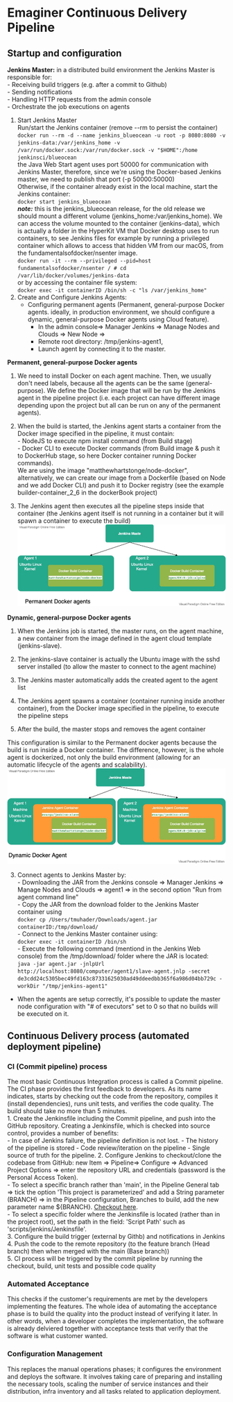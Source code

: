# Emaginer Continuous Delivery Pipeline

## Startup and configuration  
**Jenkins Master:** in a distributed build environment the Jenkins Master is responsible for:  
    - Receiving build triggers (e.g. after a commit to Github)  
    - Sending notifications   
    - Handling HTTP requests from the admin console  
    - Orchestrate the job executions on agents  
1. Start Jenkins Master  
Run/start the Jenkins container (remove --rm to persist the container)  
 `docker run --rm -d --name jenkins_blueocean -u root -p 8080:8080 -v jenkins-data:/var/jenkins_home -v /var/run/docker.sock:/var/run/docker.sock -v "$HOME":/home jenkinsci/blueocean
 `  
 the Java Web Start agent uses port 50000 for communication with Jenkins Master, therefore, since we're using the Docker-based Jenkins master,
 we need to publish that port (-p 50000:50000)  
 Otherwise, if the container already exist in the local machine, start the Jenkins container:  
 `
 docker start jenkins_blueocean
 `  
 **_note:_** this is the jenkins_blueocean release, for the old release we should mount a different volume (jenkins_home:/var/jenkins_home). 
We can access the volume mounted to the container (jenkins-data), which is actually a folder in the HyperKit VM that Docker desktop uses to run containers, to see  Jenkins files for example
 by running a privileged container which allows to access that hidden VM from our macOS, from the fundamentalsofdocker/nsenter image.  
``
docker run -it --rm --privileged --pid=host fundamentalsofdocker/nsenter
/ # cd /var/lib/docker/volumes/jenkins-data
``  
or by accessing the container file system:   
``
docker exec -it containerID /bin/sh -c "ls /var/jenkins_home"    
``  
2. Create and Configure Jenkins Agents:  
	- Configuring permanent agents (Permanent, general-purpose Docker agents. ideally, in production environment, we should
 configure a dynamic, general-purpose Docker agents using Cloud feature). 
        - In the admin console=> Manager Jenkins => Manage Nodes and Clouds => New Node => 
        - Remote root directory: /tmp/jenkins-agent1, 
        - Launch agent by connecting it to the master.  
        
 **Permanent, general-purpose Docker agents**  
 
   1. We need to install Docker on each agent machine. Then, we usually don't need labels, because all the agents can be the same (general-purpose).
 We define the Docker image that will be run by the Jenkins agent in the pipeline project (i.e. each project can have
 different image depending upon the project but all can be run on any of the permanent agents). 

   2. When the build is started, the Jenkins agent starts a container from the Docker image specified in the pipeline, it must contain:  
    - NodeJS to execute npm install command (from Build stage)   
    - Docker CLI to execute Docker commands (from Build image & push it to DockerHub stage, so here Docker container running Docker commands).   
    We are using the image "matthewhartstonge/node-docker", alternatively, we can create
 our image from a Dockerfile (based on Node and we add Docker CLI) and push it to Docker registry (see the example builder-container_2_6 in the dockerBook project)  
 
   3. The Jenkins agent then executes all the pipeline steps inside that container (the Jenkins agent itself is not running in a container
  but it will spawn a container to execute the build)    
  ![Permanent, general-purpose Docker agents](permanent-docker-agent.vpd.jpg) 
   
**Dynamic, general-purpose Docker agents**  
   1. When the Jenkins job is started, the master runs, on the agent machine, a new container from the image defined in the agent cloud template (jenkins-slave). 
   
   2. The jenkins-slave container is actually the Ubuntu image with the sshd server installed (to allow the master to connect to the agent machine) 
   
   3. The Jenkins master automatically adds the created agent to the agent list 
   
   4. The Jenkins agent spawns a container (container running inside another container), from the Docker image specified in the pipeline, to execute the pipeline steps  
   
   5. After the build, the master stops and removes the agent container  
   
 This configuration is similar to the Permanent docker agents because the build is run inside a Docker container. 
 The difference, however, is the whole agent is dockerized, not only the build environment (allowing for an automatic 
 lifecycle of the agents and scalability).  
 ![Dynamic, general-purpose Docker agents](dynamic-docker-agent.vpd.jpg) 
  
 3. Connect agents to Jenkins Master by:  
		- Downloading the JAR from the Jenkins console => Manager Jenkins => Manage Nodes and Clouds => agent1 => in the second option "Run from agent command line"  
		- Copy the JAR from the download folder to the Jenkins Master container using   
			`
			docker cp /Users/tmuhader/Downloads/agent.jar containerID:/tmp/download/
			`  
		- Connect to the Jenkins Master container using:  
			`
			docker exec -it containerID /bin/sh
			`  
		- Execute the following command (mentiond in the Jenkins Web console) from the /tmp/download/ folder where the JAR is located:  
			`
			java -jar agent.jar -jnlpUrl http://localhost:8080/computer/agent1/slave-agent.jnlp -secret de3cdd24c5305bec49fd163c87331625030ad49ddeedbb365f6a986d04bb729c -workDir "/tmp/jenkins-agent1"
			`  
   - When the agents are setup correctly, it's possible to update the master node configuration with "# of executors" set to 0
so that no builds will be executed on it.
## Continuous Delivery process (automated deployment pipeline)
### CI (Commit pipeline) process  
The most basic Continuous Integration process is called a Commit pipeline.
The CI phase provides the first feedback to developers. As its name indicates, starts by checking out the code from the repository, 
compiles it (install dependencies), runs unit tests, and verifies the code quality. 
The build should take no more than 5 minutes.  
        1. Create the Jenkinsfile including the Commit pipeline, and push into the GitHub repository. Creating a Jenkinsfile, which is checked into source control, provides a number of benefits:  
            - In case of Jenkins failure, the pipeline definition is not lost.
            - The history of the pipeline is stored
            - Code review/iteration on the pipeline
            - Single source of truth for the pipeline. 
        2. Configure Jenkins to checkout/clone the codebase from GitHub: new Item => Pipeline=> Configure => Advanced Project Options => enter the repository URL and credentials (password is the Personal Access Token).  
            - To select a specific branch rather than 'main', in the Pipeline General tab => tick the option 'This project is 
            parameterized' and add a String parameter (BRANCH) => in the Pipeline configuration, Branches to build, add 
            the new parameter name ${BRANCH}. [Checkout here](https://stackoverflow.com/questions/32108380/jenkins-how-to-build-a-specific-branch).  
            - To select a specific folder where the Jenkinsfile is located (rather than in the project root), set the path in the field: 'Script Path' such as 'scripts/jenkins/Jenkinsfile'.  
        3. Configure the build trigger (external by Githb) and notifications in Jenkins  
        4. Push the code to the remote repository (to the feature branch (Head branch) then when merged with the main (Base branch))  
        5. CI process will be triggered by the commit pipeline by running the checkout, build, unit tests and possible code quality  
### Automated Acceptance
This checks if the customer's requirements are met by the developers implementing the features. The whole idea of automating the acceptance phase is to build the quality into the product instead 
of verifying it later. In other words, when a developer completes the implementation, the software is already delviered together with acceptance tests that verify that the software is what customer wanted.

### Configuration Management  
This replaces the manual operations phases; it configures the environment and deploys the software. It involves taking care of preparing and installing the necessary tools, scaling the number of service
instances and their distribution, infra inventory and all tasks related to application deployment.